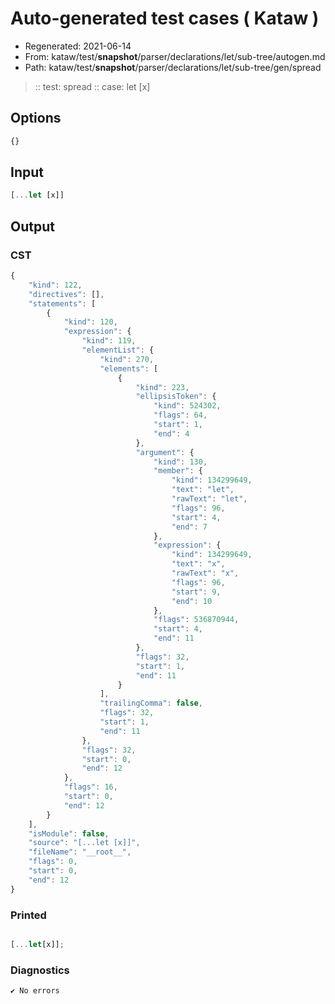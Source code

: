 # Auto-generated test cases ( Kataw )
- Regenerated: 2021-06-14
- From: kataw/test/__snapshot__/parser/declarations/let/sub-tree/autogen.md
- Path: kataw/test/__snapshot__/parser/declarations/let/sub-tree/gen/spread
> :: test: spread
> :: case: let [x]
## Options

`````js
{}
`````
## Input

`````js
[...let [x]]
`````
## Output

### CST

```javascript
{
    "kind": 122,
    "directives": [],
    "statements": [
        {
            "kind": 120,
            "expression": {
                "kind": 119,
                "elementList": {
                    "kind": 270,
                    "elements": [
                        {
                            "kind": 223,
                            "ellipsisToken": {
                                "kind": 524302,
                                "flags": 64,
                                "start": 1,
                                "end": 4
                            },
                            "argument": {
                                "kind": 130,
                                "member": {
                                    "kind": 134299649,
                                    "text": "let",
                                    "rawText": "let",
                                    "flags": 96,
                                    "start": 4,
                                    "end": 7
                                },
                                "expression": {
                                    "kind": 134299649,
                                    "text": "x",
                                    "rawText": "x",
                                    "flags": 96,
                                    "start": 9,
                                    "end": 10
                                },
                                "flags": 536870944,
                                "start": 4,
                                "end": 11
                            },
                            "flags": 32,
                            "start": 1,
                            "end": 11
                        }
                    ],
                    "trailingComma": false,
                    "flags": 32,
                    "start": 1,
                    "end": 11
                },
                "flags": 32,
                "start": 0,
                "end": 12
            },
            "flags": 16,
            "start": 0,
            "end": 12
        }
    ],
    "isModule": false,
    "source": "[...let [x]]",
    "fileName": "__root__",
    "flags": 0,
    "start": 0,
    "end": 12
}
```

### Printed

```javascript

[...let[x]];
```

### Diagnostics

```javascript
✔ No errors
```

